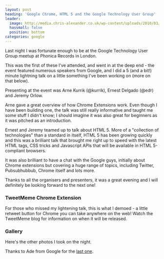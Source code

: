 ```yaml
---
layout: post
heading: 'Google Chrome, HTML 5 and the Google Technology User Group'
leader:
  image: http://media.chris-alexander.co.uk/wp-content/uploads/2010/03/4442202168_ca17560783_b.jpg
  hassmall: false
  position: bottom
categories: google
---
```


Last night I was fortunate enough to be at the Google Technology User Group meetup at Phonica Records in London.

<!-- Replace missing image from http://media.chris-alexander.co.uk/wp-content/uploads/2010/03/gtug.png -->

This was the first of these I've attended, and went in at the deep end - the event featured numerous speakers from Google, and I did a 5 (and a bit!) minute lightning talk on a little something I've been working on (more on that below).

Presenting at the event was Arne Kurrik (@kurrik), Ernest Delgado (@edr) and Jeremy Orlow.

Arne gave a great overview of how Chrome Extensions work. Even though I have been building one, the talk was still really informative and taught me some stuff I didn't know; I should imagine it was also great for beginners as it was pitched as an introduction.

Ernest and Jeremy teamed up to talk about HTML 5. More of a "collection of technologies" than a standard in itself, HTML 5 has been growing quickly and this was a brilliant talk that brought me right up to speed with the latest HTML tags, CSS tricks and Javascript APIs that will be available in HTML 5-compliant browsers.

It was also brilliant to have a chat with the Google guys, initially about Chrome extensions but covering a huge range of topics, including Twitter, Pubsubhubbub, Chrome itself and lots more.

Thanks to all the organisers and presenters, it was a great evening and I will definitely be looking forward to the next one!

### TweetMeme Chrome Extension

For those who missed my lightening talk, this is what I demoed - a little retweet button for Chrome you can take anywhere on the web! Watch the TweetMeme blog for information on when it will be released.

<!-- Replace missing image from http://media.chris-alexander.co.uk/wp-content/uploads/2010/03/plugin.png -->

### Gallery

Here's the other photos I took on the night.

Thanks to Ade from Google for the [last one](http://www.flickr.com/photos/adewale_oshineye/4442202168/in/set-72157623517208553/).

<!-- Replace missing image from http://media.chris-alexander.co.uk/wp-content/uploads/2010/03/plugin.png -->

<!-- Replace missing image from http://media.chris-alexander.co.uk/wp-content/uploads/2010/03/2010-03-16-19.15.08.jpg -->

<!-- Replace missing image from http://media.chris-alexander.co.uk/wp-content/uploads/2010/03/2010-03-16-17.35.11.jpg -->

<!-- Replace missing image from http://media.chris-alexander.co.uk/wp-content/uploads/2010/03/2010-03-16-17.42.48.jpg -->

<!-- Replace missing image from http://media.chris-alexander.co.uk/wp-content/uploads/2010/03/2010-03-16-17.44.29.jpg -->

<!-- Replace missing image from http://media.chris-alexander.co.uk/wp-content/uploads/2010/03/2010-03-16-17.44.55.jpg -->

<!-- Replace missing image from http://media.chris-alexander.co.uk/wp-content/uploads/2010/03/4442202168_ca17560783_b.jpg -->
